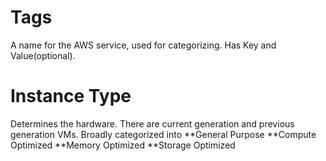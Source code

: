 # Tags
A name for the AWS service, used for categorizing. Has Key and Value(optional).

# Instance Type
Determines the hardware.
There are current generation and previous generation VMs.
Broadly categorized into
**General Purpose
**Compute Optimized
**Memory Optimized
**Storage Optimized

